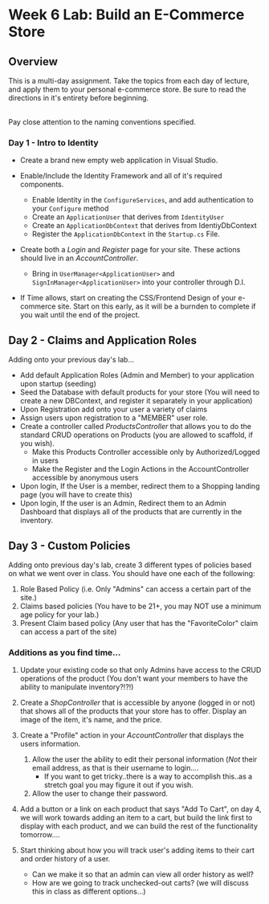 # Week 6 Lab: Build an E-Commerce Store

## Overview
This is a multi-day assignment. Take the topics from each day of lecture, and apply them to your 
personal e-commerce store. Be sure to read the directions in it's entirety before beginning.

<br />
Pay close attention to the naming conventions specified. 

### Day 1 - Intro to Identity

- Create a brand new empty web application in Visual Studio. 
- Enable/Include the Identity Framework and all of it's required components. 
	- Enable Identity in the `ConfigureServices`, and add authentication to your `Configure` method
	- Create an `ApplicationUser` that derives from `IdentityUser`
	- Create an `ApplicationDbContext` that derives from IdentiyDbContext
	- Register the `ApplicationDbContext` in the `Startup.cs` File. 

- Create both a *Login* and *Register* page for your site. These actions should live in an *AccountController*.
	- Bring in `UserManager<ApplicationUser>` and `SignInManager<ApplicationUser>` into your controller through D.I. 

- If Time allows, start on creating the CSS/Frontend Design of your e-commerce site. Start on this early, as it will be a 
burnden to complete if you wait until the end of the project. 

## Day 2 - Claims and Application Roles
Adding onto your previous day's lab...
- Add default Application Roles (Admin and Member) to your application upon startup (seeding)
- Seed the Database with default products for your store (You will need to create a new DBContext, and register it separately in your application)
- Upon Registration add onto your user a variety of claims
- Assign users upon registration to a "MEMBER" user role. 
- Create a controller called *ProductsController* that allows you to do the standard CRUD operations on Products (you are allowed to scaffold, if you wish).
	- Make this Products Controller accessible only by Authorized/Logged in users
	- Make the Register and the Login Actions in the AccountController accessible by anonymous users
- Upon login, If the User is a member, redirect them to a Shopping landing page (you will have to create this)
- Upon login, If the user is an Admin, Redirect them to an Admin Dashboard that displays all of the products that are 
currently in the inventory. 

## Day 3 - Custom Policies
Adding onto previous day's lab, create 3 different types of policies based on what we went over in class.
You should have one each of the following:
1. Role Based Policy (i.e. Only "Admins" can access a certain part of the site.)
2. Claims based policies (You have to be 21+, you may NOT use a minimum age policy for your lab.)
3. Present Claim based policy (Any user that has the "FavoriteColor" claim can access a part of the site)

### Additions as you find time...
1. Update your existing code so that only Admins have access to the CRUD operations of the product (You don't want your 
members to have the ability to manipulate inventory?!?!)

1. Create a *ShopController* that is accessible by anyone (logged in or not) that shows all of the products that your
store has to offer. Display an image of the item, it's name, and the price. 

1. Create a "Profile" action in your *AccountController* that displays the users information. 
	1. Allow the user the ability to edit their personal information (*Not* their email address, as that is their username to login....
		- If you want to get tricky..there is a way to accomplish this..as a stretch goal you may figure it out if you wish.
	2. Allow the user to change their password.

1. Add a button or a link on each product that says "Add To Cart", on day 4, we will work towards adding an item to a cart, but
build the link first to display with each product, and we can build the rest of the functionality tomorrow....

1. Start thinking about how you will track user's adding items to their cart and order history of a user. 
	 - Can we make it so that an admin can view all order history as well?
	 - How are we going to track unchecked-out carts? (we will discuss this in class as different options...)





